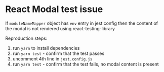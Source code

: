 # React Modal test issue

If `moduleNameMapper` object has `env` entry in jest config then the content of the modal is not rendered using react-testing-library

Reproduction steps:
1) run `yarn` to install dependencies
2) run `yarn test` - confirm that the test passes
3) uncomment 4th line in `jest.config.js`
4) run `yarn test` - confirm that the test fails, no modal content is present
